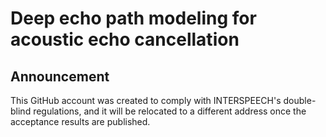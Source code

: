 # Deep echo path modeling for acoustic echo cancellation

## Announcement

This GitHub account was created to comply with INTERSPEECH's double-blind regulations, and it will be relocated to a different address once the acceptance results are published.
